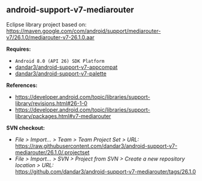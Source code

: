 ## android-support-v7-mediarouter

Eclipse library project based on:<br/>
https://maven.google.com/com/android/support/mediarouter-v7/26.1.0/mediarouter-v7-26.1.0.aar

**Requires:**
- `Android 8.0 (API 26) SDK Platform`
- [dandar3/android-support-v7-appcompat](https://github.com/dandar3/android-support-v7-appcompat/tree/26.1.0)
- [dandar3/android-support-v7-palette](https://github.com/dandar3/android-support-v7-palette/tree/26.1.0)

**References:**
- https://developer.android.com/topic/libraries/support-library/revisions.html#26-1-0
- https://developer.android.com/topic/libraries/support-library/packages.html#v7-mediarouter

**SVN checkout:**
- _File > Import... > Team > Team Project Set > URL:_<br/>
  https://raw.githubusercontent.com/dandar3/android-support-v7-mediarouter/26.1.0/.projectset
- _File > Import... > SVN > Project from SVN > Create a new repository location > URL:_<br/>
  https://github.com/dandar3/android-support-v7-mediarouter/tags/26.1.0